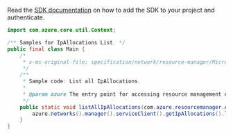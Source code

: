 Read the [SDK documentation](https://github.com/Azure/azure-sdk-for-java/blob/azure-resourcemanager_2.10.0/sdk/resourcemanager/azure-resourcemanager/README.md) on how to add the SDK to your project and authenticate.

```java
import com.azure.core.util.Context;

/** Samples for IpAllocations List. */
public final class Main {
    /*
     * x-ms-original-file: specification/network/resource-manager/Microsoft.Network/stable/2021-05-01/examples/IpAllocationList.json
     */
    /**
     * Sample code: List all IpAllocations.
     *
     * @param azure The entry point for accessing resource management APIs in Azure.
     */
    public static void listAllIpAllocations(com.azure.resourcemanager.AzureResourceManager azure) {
        azure.networks().manager().serviceClient().getIpAllocations().list(Context.NONE);
    }
}
```
